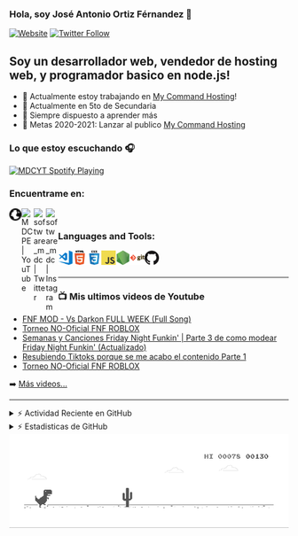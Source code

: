 ### Hola, soy José Antonio Ortiz Férnandez 👋

[![Website](https://img.shields.io/website?label=mycommand.xyz&style=for-the-badge&url=https%3A%2F%2Fmycommand.xyz)](https://mycommand.xyz)
[![Twitter Follow](https://img.shields.io/twitter/follow/software_mdc?color=1DA1F2&logo=twitter&style=for-the-badge)](https://twitter.com/intent/follow?original_referer=https%3A%2F%2Fgithub.com%2FMDCYT&screen_name=software_mdc)

## Soy un desarrollador web, vendedor de hosting web, y programador basico en node.js!

- 🔭 Actualmente estoy trabajando en [My Command Hosting](https://shop.mycommand.xyz)!
- 🌱 Actualmente en 5to de Secundaria
- 👯 Siempre dispuesto a aprender más
- 🥅 Metas 2020-2021: Lanzar al publico [My Command Hosting](https://shop.mycommand.xyz)

### Lo que estoy escuchando 🎧

[<img src="https://spotify-now-playing-theta-plum.vercel.app/api/spotify-playing" alt="MDCYT Spotify Playing" width="350" />](https://open.spotify.com/user/xy18xk4fmg1ebz1840v28lqtq)

### Encuentrame en:

[<img align="left" alt="mycommand.xyz" width="22px" src="https://raw.githubusercontent.com/iconic/open-iconic/master/svg/globe.svg" />][website]
[<img align="left" alt="MDCPE | YouTube" width="22px" src="https://cdn.jsdelivr.net/npm/simple-icons@v3/icons/youtube.svg" />][youtube]
[<img align="left" alt="software_mdc | Twitter" width="22px" src="https://cdn.jsdelivr.net/npm/simple-icons@v3/icons/twitter.svg" />][twitter]
[<img align="left" alt="software_mdc | Instagram" width="22px" src="https://cdn.jsdelivr.net/npm/simple-icons@v3/icons/instagram.svg" />][instagram]

<br />

### Languages and Tools:

<img align="left" alt="Visual Studio Code" width="26px" src="https://raw.githubusercontent.com/github/explore/80688e429a7d4ef2fca1e82350fe8e3517d3494d/topics/visual-studio-code/visual-studio-code.png" />
<img align="left" alt="HTML5" width="26px" src="https://raw.githubusercontent.com/github/explore/80688e429a7d4ef2fca1e82350fe8e3517d3494d/topics/html/html.png" />
<img align="left" alt="CSS3" width="26px" src="https://raw.githubusercontent.com/github/explore/80688e429a7d4ef2fca1e82350fe8e3517d3494d/topics/css/css.png" />
<img align="left" alt="JavaScript" width="26px" src="https://raw.githubusercontent.com/github/explore/80688e429a7d4ef2fca1e82350fe8e3517d3494d/topics/javascript/javascript.png" />
<img align="left" alt="Node.js" width="26px" src="https://raw.githubusercontent.com/github/explore/80688e429a7d4ef2fca1e82350fe8e3517d3494d/topics/nodejs/nodejs.png" />
<img align="left" alt="Git" width="26px" src="https://raw.githubusercontent.com/github/explore/80688e429a7d4ef2fca1e82350fe8e3517d3494d/topics/git/git.png" />
<img align="left" alt="GitHub" width="26px" src="https://raw.githubusercontent.com/github/explore/78df643247d429f6cc873026c0622819ad797942/topics/github/github.png" />

<br />
<br />

---

### 📺 Mis ultimos videos de Youtube

<!-- YOUTUBE:START -->
- [FNF MOD - Vs Darkon FULL WEEK (Full Song)](https://www.youtube.com/watch?v=hPLmCON4ihM)
- [Torneo NO-Oficial FNF ROBLOX](https://www.youtube.com/watch?v=pcYPysKLZ1A)
- [Semanas y Canciones Friday Night Funkin' | Parte 3 de como modear Friday Night Funkin' (Actualizado)](https://www.youtube.com/watch?v=f43ckGUWrcw)
- [Resubiendo Tiktoks porque se me acabo el contenido Parte 1](https://www.youtube.com/watch?v=AaoVkAV8zR0)
- [Torneo NO-Oficial FNF ROBLOX](https://www.youtube.com/watch?v=Qjif0JuyP1w)
<!-- YOUTUBE:END -->

➡️ [Más videos...](https://youtube.com/c/MDCPE)

---

<details>
  <summary>⚡ Actividad Reciente en GitHub</summary>
  
<!--START_SECTION:activity-->
1. 🎉 Merged PR [#2](https://github.com/MDCYT/Funkin-Master-Modded/pull/2) in [MDCYT/Funkin-Master-Modded](https://github.com/MDCYT/Funkin-Master-Modded)
<!--END_SECTION:activity-->

</details>

<details>
  <summary>⚡ Estadisticas de GitHub</summary>

  <img align="center" alt="Mis estadisticas de GitHub" src="https://github-readme-stats.vercel.app/api?username=MDCYT&show_icons=true&hide_border=true&theme=radical&locale=es" />

  <img align="center" alt="Horas de Trabajo semanales" src="https://github-readme-stats.vercel.app/api/wakatime?username=@MDC&theme=radical&custom_title=Horas%20de%20trabajo%20esta%20semana" />

  <img align="center" alt="Lenguajes mas usados" src="https://github-readme-stats.vercel.app/api/top-langs/?username=MDCYT&layout=compact&hide_border=true&theme=radical&locale=es" />
</details>

<img align="center" src="https://github.com/MDCYT/MDCYT/blob/main/dino.gif?raw=true">

[website]: https://mycommand.xyz
[twitter]: https://twitter.com/software_mdc
[youtube]: https://youtube.com/c/MDCPE
[instagram]: https://instagram.com/software_mdc
